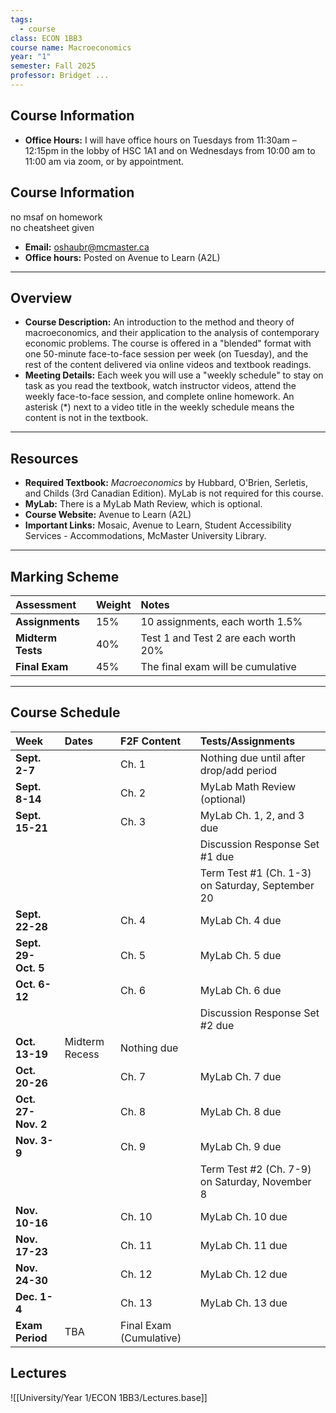 ```yaml
---
tags:
  - course
class: ECON 1BB3
course name: Macroeconomics
year: "1"
semester: Fall 2025
professor: Bridget ...
---
```

## Course Information
- **Office Hours:**  I will have office hours on Tuesdays from 11:30am – 12:15pm in the lobby of HSC 1A1 and on Wednesdays from 10:00 am to 11:00 am via zoom, or by appointment.
## Course Information
no msaf on homework   
no cheatsheet given
- **Email:** oshaubr@mcmaster.ca
- **Office hours:** Posted on Avenue to Learn (A2L)
---

## Overview
- **Course Description:** An introduction to the method and theory of macroeconomics, and their application to the analysis of contemporary economic problems. The course is offered in a "blended" format with one 50-minute face-to-face session per week (on Tuesday), and the rest of the content delivered via online videos and textbook readings.
- **Meeting Details:** Each week you will use a "weekly schedule" to stay on task as you read the textbook, watch instructor videos, attend the weekly face-to-face session, and complete online homework. An asterisk (*) next to a video title in the weekly schedule means the content is not in the textbook.

---

## Resources
- **Required Textbook:** *Macroeconomics* by Hubbard, O'Brien, Serletis, and Childs (3rd Canadian Edition). MyLab is not required for this course.
- **MyLab:** There is a MyLab Math Review, which is optional.
- **Course Website:** Avenue to Learn (A2L)
- **Important Links:** Mosaic, Avenue to Learn, Student Accessibility Services - Accommodations, McMaster University Library.

---

## Marking Scheme
| Assessment | Weight | Notes |
| :--- | :--- | :--- |
| **Assignments** | 15% | 10 assignments, each worth 1.5% |
| **Midterm Tests** | 40% | Test 1 and Test 2 are each worth 20% |
| **Final Exam** | 45% | The final exam will be cumulative |

---

## Course Schedule
| Week | Dates | F2F Content | Tests/Assignments |
| :--- | :--- | :--- | :--- |
| **Sept. 2-7** | | Ch. 1 | Nothing due until after drop/add period |
| **Sept. 8-14** | | Ch. 2 | MyLab Math Review (optional) |
| **Sept. 15-21** | | Ch. 3 | MyLab Ch. 1, 2, and 3 due |
| | | | Discussion Response Set #1 due |
| | | | Term Test #1 (Ch. 1-3) on Saturday, September 20 |
| **Sept. 22-28** | | Ch. 4 | MyLab Ch. 4 due |
| **Sept. 29-Oct. 5** | | Ch. 5 | MyLab Ch. 5 due |
| **Oct. 6-12** | | Ch. 6 | MyLab Ch. 6 due |
| | | | Discussion Response Set #2 due |
| **Oct. 13-19** | Midterm Recess | Nothing due | |
| **Oct. 20-26** | | Ch. 7 | MyLab Ch. 7 due |
| **Oct. 27-Nov. 2** | | Ch. 8 | MyLab Ch. 8 due |
| **Nov. 3-9** | | Ch. 9 | MyLab Ch. 9 due |
| | | | Term Test #2 (Ch. 7-9) on Saturday, November 8 |
| **Nov. 10-16** | | Ch. 10 | MyLab Ch. 10 due |
| **Nov. 17-23** | | Ch. 11 | MyLab Ch. 11 due |
| **Nov. 24-30** | | Ch. 12 | MyLab Ch. 12 due |
| **Dec. 1-4** | | Ch. 13 | MyLab Ch. 13 due |
| **Exam Period** | TBA | Final Exam (Cumulative) | |
## Lectures
![[University/Year 1/ECON 1BB3/Lectures.base]]